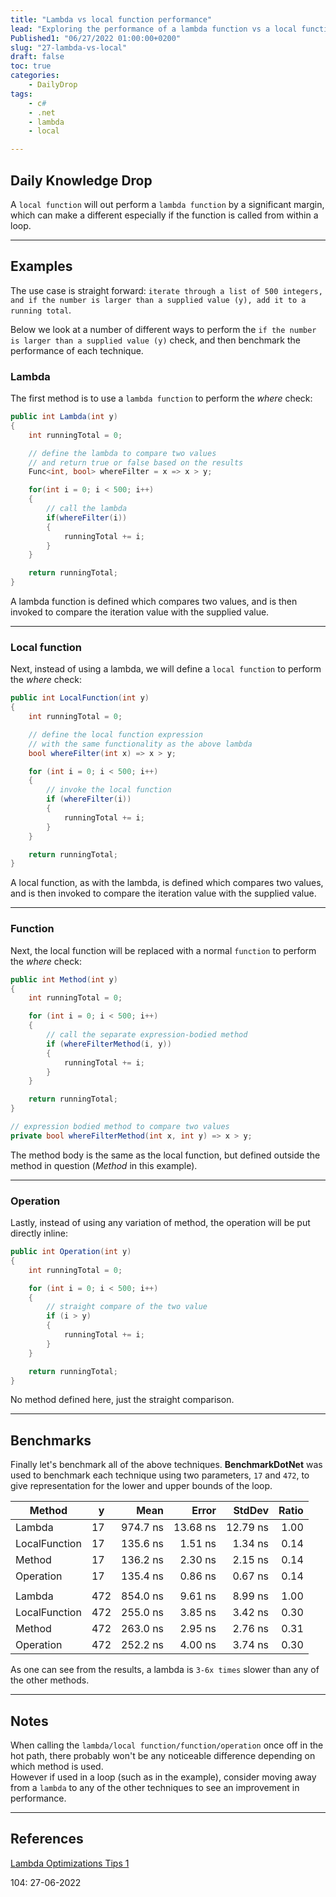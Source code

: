 ```yaml
---
title: "Lambda vs local function performance"
lead: "Exploring the performance of a lambda function vs a local function"
Published1: "06/27/2022 01:00:00+0200"
slug: "27-lambda-vs-local"
draft: false
toc: true
categories:
    - DailyDrop
tags:
    - c#
    - .net
    - lambda
    - local

---
```


## Daily Knowledge Drop

A `local function` will out perform a `lambda function` by a significant margin, which can make a different especially if the function is called from within a loop.

---

## Examples

The use case is straight forward: `iterate through a list of 500 integers, and if the number is larger than a supplied value (y), add it to a running total`.

Below we look at a number of different ways to perform the `if the number is larger than a supplied value (y)` check, and then benchmark the performance of each technique.


### Lambda

The first method is to use a `lambda function` to perform the _where_ check:

``` csharp
public int Lambda(int y)
{
    int runningTotal = 0;

    // define the lambda to compare two values
    // and return true or false based on the results
    Func<int, bool> whereFilter = x => x > y;

    for(int i = 0; i < 500; i++)
    {
        // call the lambda
        if(whereFilter(i))
        {
            runningTotal += i;
        }
    }

    return runningTotal;
}
```

A lambda function is defined which compares two values, and is then invoked to compare the iteration value with the supplied value.

---

### Local function

Next, instead of using a lambda, we will define a `local function` to perform the _where_ check:

``` csharp
public int LocalFunction(int y)
{
    int runningTotal = 0;

    // define the local function expression
    // with the same functionality as the above lambda
    bool whereFilter(int x) => x > y;

    for (int i = 0; i < 500; i++)
    {
        // invoke the local function
        if (whereFilter(i))
        {
            runningTotal += i;
        }
    }

    return runningTotal;
}
```

A local function, as with the lambda, is defined which compares two values, and is then invoked to compare the iteration value with the supplied value.

---

### Function

Next, the local function will be replaced with a normal `function` to perform the _where_ check:

``` csharp
public int Method(int y)
{
    int runningTotal = 0;

    for (int i = 0; i < 500; i++)
    {
        // call the separate expression-bodied method
        if (whereFilterMethod(i, y))
        {
            runningTotal += i;
        }
    }

    return runningTotal;
}

// expression bodied method to compare two values
private bool whereFilterMethod(int x, int y) => x > y;
```

The method body is the same as the local function, but defined outside the method in question (_Method_ in this example).

---

### Operation

Lastly, instead of using any variation of method, the operation will be put directly inline:

``` csharp
public int Operation(int y)
{
    int runningTotal = 0;

    for (int i = 0; i < 500; i++)
    {
        // straight compare of the two value
        if (i > y)
        {
            runningTotal += i;
        }
    }

    return runningTotal;
}
```

No method defined here, just the straight comparison.

---

## Benchmarks

Finally let's benchmark all of the above techniques. **BenchmarkDotNet** was used to benchmark each technique using two parameters, `17` and `472`, to give representation for the lower and upper bounds of the loop.

|        Method |   y |     Mean |    Error |   StdDev | Ratio |
|-------------- |---- |---------:|---------:|---------:|------:|
|        Lambda |  17 | 974.7 ns | 13.68 ns | 12.79 ns |  1.00 |
| LocalFunction |  17 | 135.6 ns |  1.51 ns |  1.34 ns |  0.14 |
|        Method |  17 | 136.2 ns |  2.30 ns |  2.15 ns |  0.14 |
|     Operation |  17 | 135.4 ns |  0.86 ns |  0.67 ns |  0.14 |
|               |     |          |          |          |       |
|        Lambda | 472 | 854.0 ns |  9.61 ns |  8.99 ns |  1.00 |
| LocalFunction | 472 | 255.0 ns |  3.85 ns |  3.42 ns |  0.30 |
|        Method | 472 | 263.0 ns |  2.95 ns |  2.76 ns |  0.31 |
|     Operation | 472 | 252.2 ns |  4.00 ns |  3.74 ns |  0.30 |

  

As one can see from the results, a lambda is `3-6x times` slower than any of the other methods.

---

## Notes

When calling the `lambda/local function/function/operation` once off in the hot path, there probably won't be any noticeable difference depending on which method is used.  
However if used in a loop (such as in the example), consider moving away from a `lambda` to any of the other techniques to see an improvement in performance. 

---

## References

[Lambda Optimizations Tips 1](https://leveluppp.ghost.io/content/images/size/w1000/2021/07/lambda_tips1-1.png)  

<?# DailyDrop ?>104: 27-06-2022<?#/ DailyDrop ?>

